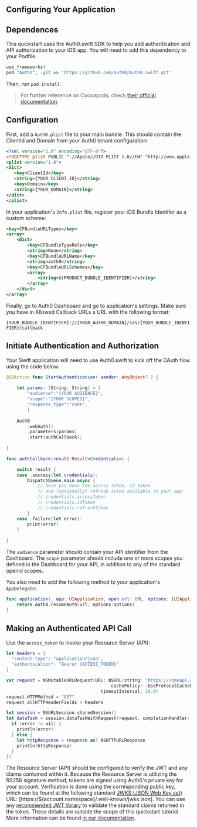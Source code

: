## Configuring Your Application

## Dependences

This quickstart uses the Auth0.swift SDK to help you add authentication and API authorization to your iOS app. You will need to add this dependency to your Podfile.

```ruby
use_frameworks!
pod "Auth0", :git => 'https://github.com/auth0/Auth0.swift.git'
```

Then, run `pod install`.

> For further reference on Cocoapods, check [their official documentation](http://guides.cocoapods.org/using/getting-started.html).

## Configuration

First, add a `Auth0.plist` file to your main bundle. This should contain the ClientId and Domain from your Auth0 tenant configuration:

```xml
<?xml version="1.0" encoding="UTF-8"?>
<!DOCTYPE plist PUBLIC "-//Apple//DTD PLIST 1.0//EN" "http://www.apple.com/DTDs/PropertyList-1.0.dtd">
<plist version="1.0">
<dict>
   <key>ClientId</key>
   <string>{YOUR_CLIENT_ID}</string>
   <key>Domain</key>
   <string>{YOUR_DOMAIN}</string>
</dict>
</plist>
```

In your application's `Info.plist` file, register your iOS Bundle Identifer as a custom scheme:

```xml
<key>CFBundleURLTypes</key>
<array>
    <dict>
        <key>CFBundleTypeRole</key>
        <string>None</string>
        <key>CFBundleURLName</key>
        <string>auth0</string>
        <key>CFBundleURLSchemes</key>
        <array>
            <string>$(PRODUCT_BUNDLE_IDENTIFIER)</string>
        </array>
    </dict>
</array>
```

Finally, go to Auth0 Dashboard and go to application's settings. Make sure you have in Allowed Callback URLs a URL with the following format:

`{YOUR_BUNDLE_IDENTIFIER}://{YOUR_AUTH0_DOMAIN}/ios/{YOUR_BUNDLE_IDENTIFIER}/callback`

## Initiate Authentication and Authorization

Your Swift application will need to use Auth0.swift to kick off the OAuth flow using the code below:

```swift
@IBAction func StartAuthentication( sender: AnyObject? ) {
    
    let params: [String: String] = [
        "audience":"{YOUR AUDIENCE}",
        "scope":"{YOUR SCOPES}",
        "response_type":"code",
        ]
    
    Auth0
        .webAuth()
        .parameters(params)
        .start(authCallback);
    
}

func authCallback(result:Result<Credentials>) {

    switch result {
    case .success(let credentials):        
        DispatchQueue.main.async {
            // here you have the access token, id token
            // and (optionally) refresh token available to your app
            // credentials.accessToken
            // credentials.idToken
            // credentials.refreshToken
        }
    case .failure(let error):
        print(error)
    }
    
}
```

The `audience` parameter should contain your API identifier from the Dashboard. The `scope` parameter should include one or more scopes you defined in the Dashboard for your API, in addition to any of the standard openid scopes.

You also need to add the following method to your application's `AppDelegate`:

```swift
func application(_ app: UIApplication, open url: URL, options: [UIApplicationOpenURLOptionsKey : Any] = [:]) -> Bool {
    return Auth0.resumeAuth(url, options:options)
}
```

## Making an Authenticated API Call

Use the `access_token` to invoke your Resource Server (API):

```swift
let headers = [
  "content-type": "application/json",
  "authentication": "Bearer {ACCESS_TOKEN}"
]

var request = NSMutableURLRequest(URL: NSURL(string: "https://someapi.com/api")!,
                                        cachePolicy: .UseProtocolCachePolicy,
                                    timeoutInterval: 10.0)
request.HTTPMethod = "GET"
request.allHTTPHeaderFields = headers

let session = NSURLSession.sharedSession()
let dataTask = session.dataTaskWithRequest(request, completionHandler: { (data, response, error) -> Void in
  if (error != nil) {
    println(error)
  } else {
    let httpResponse = response as? NSHTTPURLResponse
    println(httpResponse)
  }
})

```

The Resource Server (API) should be configured to verify the JWT and any claims contained within it. Because the Resource Server is utilizing the RS256 signature method, tokens are signed using Auth0's private key for your account. Verification is done using the corresponding public key, which can be found at the following standard [JWKS (JSON Web Key set)](https://self-issued.info/docs/draft-ietf-jose-json-web-key.html) URL: [https://${account.namespace}/.well-known/jwks.json]. You can use any [recommended JWT library](https://jwt.io) to validate the standard claims returned in the token. These details are outside the scope of this quickstart tutorial. More information can be found [in our documentation](https://auth0.com/docs/api-auth/config/asking-for-access-tokens).
